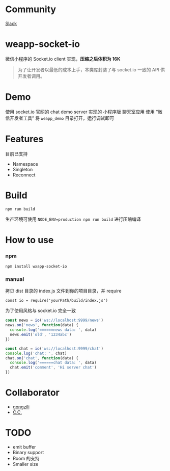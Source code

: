 # Community
[Slack](https://wxapp-socket-io.slack.com)

# weapp-socket-io

微信小程序的 Socket.io client 实现，**压缩之后体积为 16K**

> 为了让开发者以最低的成本上手，本类库封装了与 socket.io 一致的 API 供开发者调用。

# Demo
 使用 socket.io 官网的 chat demo server 实现的 小程序版 聊天室应用
 使用 “微信开发者工具” 将 `weapp_demo` 目录打开，运行调试即可

# Features
 目前已支持
 * Namespace
 * Singleton
 * Reconnect

# Build
`npm run build`

生产环境可使用 `NODE_ENV=production npm run build` 进行压缩编译

# How to use

### npm
`npm install wxapp-socket-io`

### manual

拷贝 dist 目录的 index.js 文件到你的项目目录，并 require

`const io = require('yourPath/build/index.js')`


为了使用风格与 socket.io 完全一致

```javascript
const news = io('ws://localhost:9999/news')
news.on('news', function(data) {
  console.log('======news data: ', data)
  news.emit('old', '1234abc')
})

const chat = io('ws://localhost:9999/chat')
console.log('chat: ', chat)
chat.on('chat', function(data) {
  console.log('======chat data: ', data)
  chat.emit('comment', 'Hi server chat')
})
```
# Collaborator

+ [gongzili](https://github.com/gongzili456)
+ [C.C.](https://github.com/fanweixiao)

# TODO
+ emit buffer
+ Binary support
+ Room 的支持
+ Smaller size
